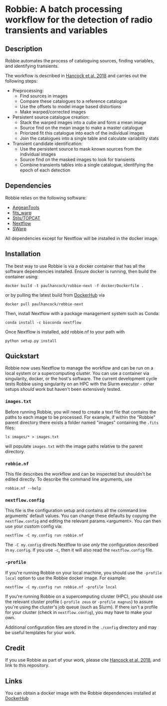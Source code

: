 # Robbie: A batch processing workflow for the detection of radio transients and variables

## Description

Robbie automates the process of cataloguing sources, finding variables, and identifying transients.

The workflow is described in [Hancock et al. 2018](https://ui.adsabs.harvard.edu/abs/2019A%26C....27...23H/abstract) and carries out the following steps:
- Preprocessing:
  - Find sources in images
  - Compare these catalogues to a reference catalogue
  - Use the offsets to model image based distortions
  - Make warped/corrected images
- Persistent source catalogue creation:
  - Stack the warped images into a cube and form a mean image
  - Source find on the mean image to make a master catalogue
  - Priorized fit this catalogue into each of the individual images
  - Join the catalogues into a single table and calculate variability stats
- Transient candidate identification:
  - Use the persistent source to mask known sources from the individual images
  - Source find on the masked images to look for transients
  - Combine transients tables into a single catalogue, identifying the epoch of each detection

## Dependencies
Robbie relies on the following software:
- [AegeanTools](https://github.com/PaulHancock/Aegean)
- [fits_warp](https://github.com/nhurleywalker/fits_warp)
- [Stils/TOPCAT](http://www.star.bris.ac.uk/~mbt/topcat/)
- [Nextflow](https://www.nextflow.io/)
- [SWarp](https://www.astromatic.net/software/swarp/)

All dependencies except for Nextflow will be installed in the docker image.

## Installation
The best way to use Robbie is via a docker container that has all the software dependencies installed. Ensure docker is running, then build the container using:
```
docker build -t paulhancock/robbie-next -f docker/Dockerfile .
```

or by pulling the latest build from [DockerHub](https://hub.docker.com/r/paulhancock/robbie-next) via
```
docker pull paulhancock/robbie-next
```

Then, install Nextflow with a package management system such as Conda:

```
conda install -c bioconda nextflow
```

Once Nextflow is installed, add robbie.nf to your path with
```
python setup.py install
```

## Quickstart
Robbie now uses Nextflow to manage the workflow and can be run on a local system or a supercomputing cluster. You can use a container via singularity, docker, or the host's software. The current development cycle tests Robbie using singularity on an HPC with the Slurm executor - other setups *should* work but haven't been extensively tested.

### `images.txt`
Before running Robbie, you will need to create a text file that contains the paths to each image to be processed. For example, if within the "Robbie" parent directory there exists a folder named "images" containing the `.fits` files:

```
ls images/* > images.txt
```

will populate `images.txt` with the image paths relative to the parent directory.

### `robbie.nf`
This file describes the workflow and can be inspected but shouldn't be edited directly. To describe the command line arguments, use
```
robbie.nf --help
```

### `nextflow.config`
This file is the configuration setup and contains all the command line arguments' default values. You can change these defaults by copying the `nextflow.config` and editing the relevant params.\<argument\>. You can then use your custom config via:
```
nextflow -C my.config run robbie.nf
```
The `-C my.config` directs Nextflow to use *only* the configuration described in `my.config`. If you use `-c`, then it will also read the `nextflow.config` file.

### `-profile`

If you're running Robbie on your local machine, you should use the `-profile local` option to use the Robbie docker image. For example:

```
nextflow -C my.config run robbie.nf -profile local
```

If you're running Robbie on a supercomputing cluster (HPC), you should use the relevant cluster profile (`-profile zeus` or `-profile magnus`) to assure you're using the cluster's job queue (such as Slurm). If there isn't a profile for your cluster (check in `nextflow.config`), you may have to make your own.

Additional configuration files are stored in the `./config` directory and may be useful templates for your work.

## Credit
If you use Robbie as part of your work, please cite [Hancock et al. 2018](http://adsabs.harvard.edu/abs/2019A%26C....27...23H), and link to this repository.

## Links
You can obtain a docker image with the Robbie dependencies installed at [DockerHub](https://hub.docker.com/r/paulhancock/robbie-next/)
